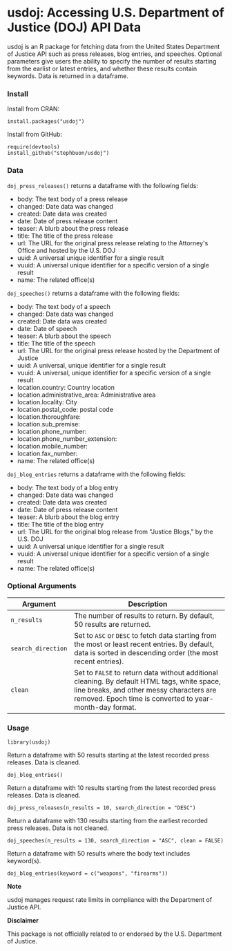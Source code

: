 # usdoj: Accessing U.S. Department of Justice (DOJ) API Data

usdoj is an R package for fetching data from the United States Department of Justice API such as press releases, blog entries, and speeches. Optional parameters give users the ability to specify the number of results starting from the earlist or latest entries, and whether these results contain keywords. Data is returned in a dataframe.

### Install 

Install from CRAN:
```
install.packages("usdoj")
```

Install from GitHub:
```
require(devtools)
install_github("stephbuon/usdoj")
```

### Data

`doj_press_releases()` returns a dataframe with the following fields: 

- body: The text body of a press release
- changed: Date data was changed
- created: Date data was created
- date: Date of press release content
- teaser: A blurb about the press release
- title: The title of the press release
- url: The URL for the original press release relating to the Attorney's Office and hosted by the U.S. DOJ
- uuid: A universal unique identifier for a single result
- vuuid: A universal unique identifier for a specific version of a single result
- name: The related office(s)

`doj_speeches()` returns a dataframe with the following fields: 

- body: The text body of a speech
- changed: Date data was changed 
- created: Date data was created
- date: Date of speech
- teaser: A blurb about the speech
- title: The title of the speech
- url: The URL for the original press release hosted by the Department of Justice
- uuid: A universal, unique identifier for a single result
- vuuid: A universal, unique identifier for a specific version of a single result
- location.country: Country location
- location.administrative_area: Administrative area
- location.locality: City 
- location.postal_code: postal code
- location.thoroughfare:
- location.sub_premise:
- location.phone_number: 
- location.phone_number_extension:
- location.mobile_number:
- location.fax_number:
- name: The related office(s)

`doj_blog_entries` returns a dataframe with the following fields: 

- body: The text body of a blog entry
- changed: Date data was changed
- created: Date data was created
- date: Date of press release content
- teaser: A blurb about the blog entry
- title: The title of the blog entry
- url: The URL for the original blog release from "Justice Blogs," by the U.S. DOJ
- uuid: A universal unique identifier for a single result
- vuuid: A universal unique identifier for a specific version of a single result
- name: The related office(s)

### Optional Arguments

| Argument | Description |
| ------------- | ------------- |
| `n_results`  | The number of results to return. By default, 50 results are returned.  |
| `search_direction`  | Set to `ASC` or `DESC` to fetch data starting from the most or least recent entries. By default, data is sorted in descending order (the most recent entries).  |
| `clean` | Set to `FALSE` to return data without additional cleaning. By default HTML tags, white space, line breaks, and other messy characters are removed. Epoch time is converted to year-month-day format.  |

### Usage

```
library(usdoj)
```

Return a dataframe with 50 results starting at the latest recorded press releases. Data is cleaned. 
```
doj_blog_entries()
```

Return a dataframe with 10 results starting from the latest recorded press releases. Data is cleaned. 
```
doj_press_releases(n_results = 10, search_direction = "DESC")
```

Return a dataframe with 130 results starting from the earliest recorded press releases. Data is not cleaned. 
```
doj_speeches(n_results = 130, search_direction = "ASC", clean = FALSE)
```

Return a dataframe with 50 results where the body text includes keyword(s).
```
doj_blog_entries(keyword = c("weapons", "firearms"))
```

**Note**

usdoj manages request rate limits in compliance with the Department of Justice API. 

**Disclaimer**

This package is not officially related to or endorsed by the U.S. Department of Justice. 
